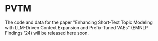 # PVTM
The code and data for the paper "Enhancing Short-Text Topic Modeling with LLM-Driven Context Expansion and Prefix-Tuned VAEs" (EMNLP Findings '24) will be released here soon.
